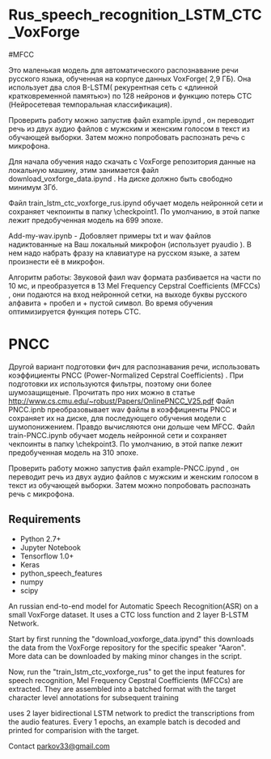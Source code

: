 # Rus_speech_recognition_LSTM_CTC_VoxForge

#MFCC

Это маленькая модель для  автоматического распознавание речи русского языка, обученная на корпусе данных VoxForge(  2,9 ГБ).
Она использует два слоя  B-LSTM( рекурентная сеть с «длинной кратковременной памятью») по 128 нейронов и функцию потерь CTC (Нейросетевая темпоральная классификация).

Проверить работу можно запустив файл example.ipynd , он переводит речь из  двух аудио файлов с мужским и женским голосом в текст из обучающей выборки. Затем  можно попробовать распознать речь с микрофона.

Для начала обучения надо скачать с  VoxForge репозитория данные на локальную машину, этим занимается файл 
download_voxforge_data.ipynd . На диске должно быть свободно минимум 3Гб.

Файл train_lstm_ctc_voxforge_rus.ipynd обучает модель нейронной сети и сохраняет чекпоинты в папку  \checkpoint1. По умолчанию, в этой папке лежит предобученная модель на 699 эпохе.

Add-my-wav.ipynb - Добовляет примеры txt и wav файлов надиктованные на Ваш локальный микрофон (использует pyaudio ). В нем надо набрать фразу на клавиатуре на русском языке, а затем произнести её в микрофон. 

Алгоритм работы:
Звуковой фаил wav формата разбивается на части по 10 мс, и преобразуется в 13 Mel Frequency Cepstral Coefficients (MFCCs) , они подаются на вход нейронной сетки, на выходе буквы русского алфавита + пробел и + пустой символ. Во время обучения оптимизируется функция потерь CTC.
# PNCC
Другой вариант подготовки фич для распознавания речи, использовать коэффициенты PNCC (Power-Normalized Cepstral Coefficients) . При подготовки их используются фильтры, поэтому они более шумозащищеные. Прочитать про них можно в статье http://www.cs.cmu.edu/~robust/Papers/OnlinePNCC_V25.pdf 
Файл PNCC.ipnb преобразовывает wav файлы в коэффициенты PNCC и сохраняет их на диске, для последующего обучения модели с шумопонижением. Правдо вычисляются они дольше чем MFCC.
Файл train-PNCC.ipynb обучает модель нейронной сети и сохраняет чекпоинты в папку  \chekpoint3. По умолчанию, в этой папке лежит предобученная модель на 310 эпохе.

Проверить работу можно запустив файл example-PNCC.ipynd , он переводит речь из  двух аудио файлов с мужским и женским голосом в текст из обучающей выборки. Затем  можно попробовать распознать речь с микрофона.

## Requirements

- Python 2.7+
- Jupyter Notebook
- Tensorflow 1.0+
- Keras
- python_speech_features
- numpy
- scipy


An russian end-to-end model for Automatic Speech Recognition(ASR) on a small VoxForge dataset. It uses a CTC loss function and 2 layer B-LSTM Network.

Start by first running the "download_voxforge_data.ipynd" this downloads the data from the VoxForge repository for the specific speaker "Aaron". More data can be downloaded by making minor changes in the script.


Now, run the "train_lstm_ctc_voxforge_rus" to get the input features for speech recognition, Mel Frequency Cepstral Coefficients (MFCCs) are extracted. They are assembled into a batched format with the target character level annotations for subsequent training

 uses 2 layer bidirectional LSTM network to predict the transcriptions from the audio features. Every 1 epochs, an example batch is decoded and printed for comparision with the target.

Contact parkov33@gmail.com
